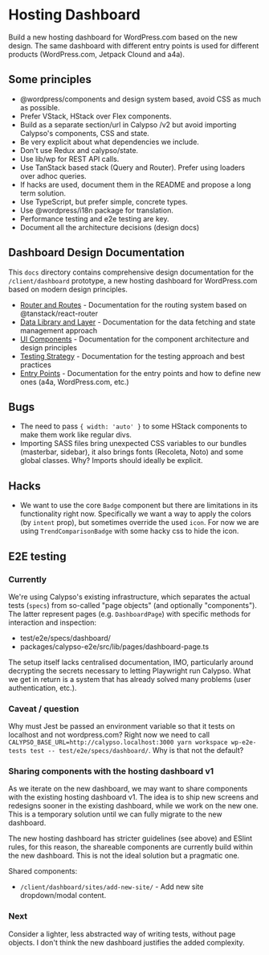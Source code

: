 # Hosting Dashboard

Build a new hosting dashboard for WordPress.com based on the new design. The same dashboard with different entry points is used for different products (WordPress.com, Jetpack Clound and a4a).

## Some principles

- @wordpress/components and design system based, avoid CSS as much as possible.
- Prefer VStack, HStack over Flex components.
- Build as a separate section/url in Calypso /v2 but avoid importing Calypso's components, CSS and state.
- Be very explicit about what dependencies we include.
- Don't use Redux and calypso/state.
- Use lib/wp for REST API calls.
- Use TanStack based stack (Query and Router). Prefer using loaders over adhoc queries.
- If hacks are used, document them in the README and propose a long term solution.
- Use TypeScript, but prefer simple, concrete types.
- Use @wordpress/i18n package for translation.
- Performance testing and e2e testing are key.
- Document all the architecture decisions (design docs)

## Dashboard Design Documentation

This `docs` directory contains comprehensive design documentation for the `/client/dashboard` prototype, a new hosting dashboard for WordPress.com based on modern design principles.

- [Router and Routes](./docs/router.md) - Documentation for the routing system based on @tanstack/react-router
- [Data Library and Layer](./docs/data-library.md) - Documentation for the data fetching and state management approach
- [UI Components](./docs/ui-components.md) - Documentation for the component architecture and design principles
- [Testing Strategy](./docs/testing.md) - Documentation for the testing approach and best practices
- [Entry Points](./docs/entry-points.md) - Documentation for the entry points and how to define new ones (a4a, WordPress.com, etc.)

## Bugs

- The need to pass `{ width: 'auto' }` to some HStack components to make them work like regular divs.
- Importing SASS files bring unexpected CSS variables to our bundles (masterbar, sidebar), it also brings fonts (Recoleta, Noto) and some global classes. Why? Imports should ideally be explicit.

## Hacks

- We want to use the core `Badge` component but there are limitations in its functionality right now. Specifically we want a way to apply the colors (by `intent` prop), but sometimes override the used `icon`. For now we are using `TrendComparisonBadge` with some hacky css to hide the icon.

## E2E testing

### Currently

We're using Calypso's existing infrastructure, which separates the actual tests (`specs`) from so-called "page objects" (and optionally "components"). The latter represent pages (e.g. `DashboardPage`) with specific methods for interaction and inspection:

- test/e2e/specs/dashboard/
- packages/calypso-e2e/src/lib/pages/dashboard-page.ts

The setup itself lacks centralised documentation, IMO, particularly around decrypting the secrets necessary to letting Playwright run Calypso. What we get in return is a system that has already solved many problems (user authentication, etc.).

### Caveat / question

Why must Jest be passed an environment variable so that it tests on localhost and not wordpress.com? Right now we need to call `CALYPSO_BASE_URL=http://calypso.localhost:3000 yarn workspace wp-e2e-tests test -- test/e2e/specs/dashboard/`. Why is that not the default?

### Sharing components with the hosting dashboard v1

As we iterate on the new dashboard, we may want to share components with the existing hosting dashboard v1. The idea is to ship new screens and redesigns sooner in the existing dashboard, while we work on the new one. This is a temporary solution until we can fully migrate to the new dashboard.

The new hosting dashboard has stricter guidelines (see above) and ESlint rules, for this reason, the shareable components are currently build within the new dashboard. This is not the ideal solution but a pragmatic one.

Shared components: 

 - `/client/dashboard/sites/add-new-site/` - Add new site dropdown/modal content.

### Next

Consider a lighter, less abstracted way of writing tests, without page objects. I don't think the new dashboard justifies the added complexity.
